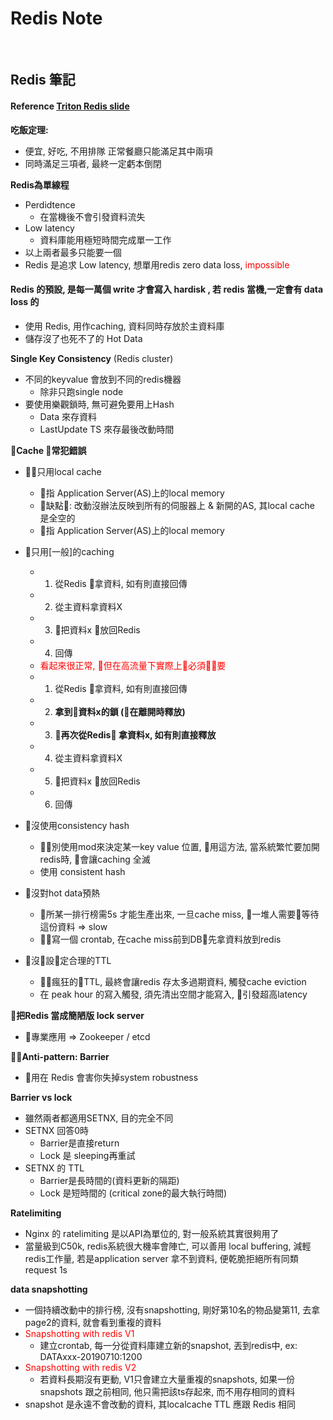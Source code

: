 # Redis Note
<br>

## Redis 筆記
#### Reference [Triton Redis slide](https://github.com/TritonHo/slides/blob/master/Taipei%202019-06%20talk/redis-2019.pdf?fbclid=IwAR0e2eyuy4kFkYIwGAZEITK3kyirEKbHMvKSldpPPLrm4GB0pAbR4Lv2nRg)

**吃飯定理:**
- 便宜, 好吃, 不用排隊 正常餐廳只能滿足其中兩項
- 同時滿足三項者, 最終一定虧本倒閉

**Redis為單線程**
- Perdidtence
  * 在當機後不會引發資料流失
- Low latency
  * 資料庫能用極短時間完成單一工作
- 以上兩者最多只能要一個
- Redis 是追求 Low latency, 想單用redis zero data loss, <font color="#ff0000">impossible</font>
#### Redis 的預設, 是每一萬個 write 才會寫入 hardisk , 若 redis 當機,一定會有 data loss 的  
- 使用 Redis, 用作caching, 資料同時存放於主資料庫
- 儲存沒了也死不了的 Hot Data

**Single Key Consistency** (Redis cluster)
- 不同的keyvalue 會放到不同的redis機器
  * 除非只跑single node
- 要使用樂觀鎖時, 無可避免要用上Hash
  * Data 來存資料
  * LastUpdate TS 來存最後改動時間

**Cache 常犯錯誤**
- 只用local cache
  * 指 Application Server(AS)上的local memory
  * 缺點: 改動沒辦法反映到所有的伺服器上 & 新開的AS, 其local cache 是全空的
  * 指 Application Server(AS)上的local memory
- 只用[一般]的caching
  * 1. 從Redis 拿資料, 如有則直接回傳
  * 2. 從主資料拿資料X
  * 3. 把資料x 放回Redis
  * 4. 回傳
  * <font color="#ff0000">看起來很正常, 但在高流量下實際上必須要</font>
  * 1. 從Redis 拿資料, 如有則直接回傳
  * 2. **拿到資料x的鎖 (在離開時釋放)**
  * 3. **再次從Redis 拿資料x, 如有則直接釋放**
  * 4. 從主資料拿資料X
  * 5. 把資料x 放回Redis
  * 6. 回傳    

- 沒使用consistency hash
  * 別使用mod來決定某一key value 位置, 用這方法, 當系統繁忙要加開redis時, 會讓caching 全滅
  * 使用 consistent hash
- 沒對hot data預熱
  * 所某一排行榜需5s 才能生產出來, 一旦cache miss, 一堆人需要等待這份資料 => slow
  * 寫一個 crontab, 在cache miss前到DB先拿資料放到redis
- 沒設定合理的TTL
  * 瘋狂的TTL, 最終會讓redis 存太多過期資料, 觸發cache eviction
  * 在 peak hour 的寫入觸發, 須先清出空間才能寫入, 引發超高latency

**把Redis 當成簡陋版 lock server**
- 專業應用 => Zookeeper / etcd

**Anti-pattern: Barrier**
- 用在 Redis 會害你失掉system robustness

**Barrier vs lock**
- 雖然兩者都適用SETNX, 目的完全不同
- SETNX 回答0時
  - Barrier是直接return
  - Lock 是 sleeping再重試
- SETNX 的 TTL
  - Barrier是長時間的(資料更新的隔距)
  - Lock 是短時間的 (critical zone的最大執行時間)

**Ratelimiting**
- Nginx 的 ratelimiting 是以API為單位的, 對一般系統其實很夠用了
- 當量級到C50k, redis系統很大機率會陣亡, 可以善用 local buffering, 減輕redis工作量, 若是application server 拿不到資料, 便乾脆拒絕所有同類request 1s

**data snapshotting**
- 一個持續改動中的排行榜, 沒有snapshotting, 剛好第10名的物品變第11, 去拿page2的資料, 就會看到重複的資料
- <font color="#ff0000">Snapshotting with redis V1</font>
  - 建立crontab, 每一分從資料庫建立新的snapshot, 丟到redis中, ex: DATAxxx-20190710:1200
- <font color="#ff0000">Snapshotting with redis V2</font>
  - 若資料長期沒有更動, V1只會建立大量重複的snapshots, 如果一份snapshots 跟之前相同, 他只需把該ts存起來, 而不用存相同的資料
- snapshot 是永遠不會改動的資料, 其localcache TTL 應跟 Redis 相同

